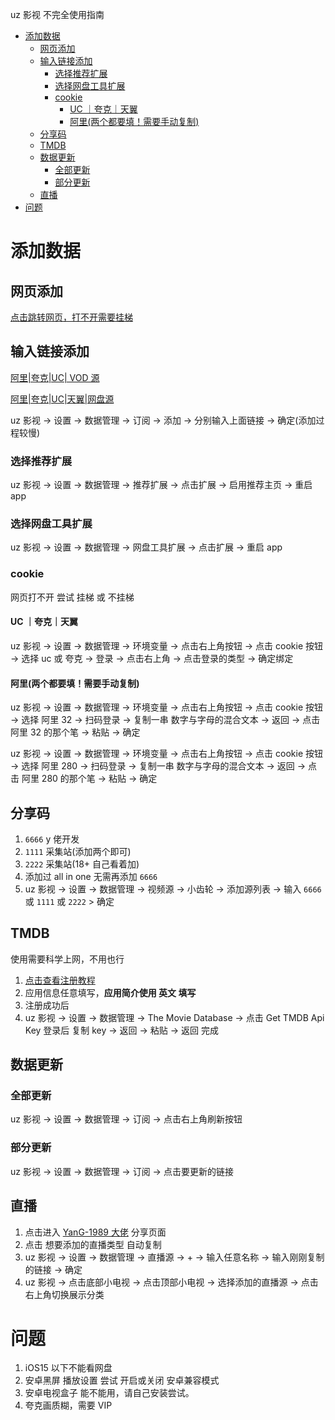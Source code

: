 uz 影视 不完全使用指南

- [添加数据](#添加数据)
  - [网页添加](#网页添加)
  - [输入链接添加](#输入链接添加)
    - [选择推荐扩展](#选择推荐扩展)
    - [选择网盘工具扩展](#选择网盘工具扩展)
    - [cookie](#cookie)
      - [UC ｜夸克｜天翼](#uc-夸克天翼)
      - [阿里(两个都要填！需要手动复制)](#阿里两个都要填需要手动复制)
  - [分享码](#分享码)
  - [TMDB](#tmdb)
  - [数据更新](#数据更新)
    - [全部更新](#全部更新)
    - [部分更新](#部分更新)
  - [直播](#直播)
- [问题](#问题)

# 添加数据

## 网页添加

[点击跳转网页，打不开需要挂梯](https://uz-video-five.vercel.app/install.html)

## 输入链接添加

[阿里|夸克|UC| VOD 源](https://github.moeyy.xyz/https://raw.githubusercontent.com/YYDS678/uzVideo-extensions/refs/heads/main/uzAio.json)

[阿里|夸克|UC|天翼|网盘源](https://ghproxy.cn/https://raw.githubusercontent.com/proversion2024/uz-extensions/refs/heads/master/uzAio.json)

uz 影视 -> 设置 -> 数据管理 -> 订阅 -> 添加 -> 分别输入上面链接 -> 确定(添加过程较慢)

### 选择推荐扩展

uz 影视 -> 设置 -> 数据管理 -> 推荐扩展 -> 点击扩展 -> 启用推荐主页 -> 重启 app

### 选择网盘工具扩展

uz 影视 -> 设置 -> 数据管理 -> 网盘工具扩展 -> 点击扩展 -> 重启 app

### cookie

网页打不开 尝试 挂梯 或 不挂梯

#### UC ｜夸克｜天翼

uz 影视 -> 设置 -> 数据管理 -> 环境变量 -> 点击右上角按钮 -> 点击 cookie 按钮 -> 选择 uc 或 夸克 -> 登录 -> 点击右上角 -> 点击登录的类型 -> 确定绑定

#### 阿里(两个都要填！需要手动复制)

uz 影视 -> 设置 -> 数据管理 -> 环境变量 -> 点击右上角按钮 -> 点击 cookie 按钮 -> 选择 阿里 32 -> 扫码登录 -> 复制一串 数字与字母的混合文本 -> 返回 -> 点击 阿里 32 的那个笔 -> 粘贴 -> 确定

uz 影视 -> 设置 -> 数据管理 -> 环境变量 -> 点击右上角按钮 -> 点击 cookie 按钮 -> 选择 阿里 280 -> 扫码登录 -> 复制一串 数字与字母的混合文本 -> 返回 -> 点击 阿里 280 的那个笔 -> 粘贴 -> 确定

## 分享码

1. `6666` y 佬开发
2. `1111` 采集站(添加两个即可)
3. `2222` 采集站(18+ 自己看着加)
4. 添加过 all in one 无需再添加 `6666`
5. uz 影视 -> 设置 -> 数据管理 -> 视频源 -> 小齿轮 -> 添加源列表 -> 输入 `6666` 或 `1111` 或 `2222` > 确定

## TMDB

使用需要科学上网，不用也行

1. [点击查看注册教程](https://www.ugnas.com/tutorial-detail/id-81.html)
2. 应用信息任意填写，**应用简介使用 英文 填写**
3. 注册成功后
4. uz 影视 -> 设置 -> 数据管理 -> The Movie Database -> 点击 Get TMDB Api Key 登录后 复制 key -> 返回 -> 粘贴 -> 返回 完成

## 数据更新

### 全部更新

uz 影视 -> 设置 -> 数据管理 -> 订阅 -> 点击右上角刷新按钮

### 部分更新

uz 影视 -> 设置 -> 数据管理 -> 订阅 -> 点击要更新的链接

## 直播

1. 点击进入 [YanG-1989 大佬](https://yang-1989.eu.org) 分享页面
2. 点击 想要添加的直播类型 自动复制
3. uz 影视 -> 设置 -> 数据管理 -> 直播源 -> + -> 输入任意名称 -> 输入刚刚复制的链接 -> 确定
4. uz 影视 -> 点击底部小电视 -> 点击顶部小电视 -> 选择添加的直播源 -> 点击右上角切换展示分类

# 问题

1. iOS15 以下不能看网盘
2. 安卓黑屏 播放设置 尝试 开启或关闭 安卓兼容模式
3. 安卓电视盒子 能不能用，请自己安装尝试。
4. 夸克画质糊，需要 VIP
